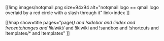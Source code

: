 [[!img
images/notqmail.png
size=94x94
alt="notqmail logo == qmail logo overlaid by a red circle with a slash through it"
link=index
]]

[[!map
show=title
pages="page(*) and !sidebar and !index and !recentchanges and !ikiwiki/* and !ikiwiki and !sandbox and !shortcuts and !templates/* and !templates"
]]
